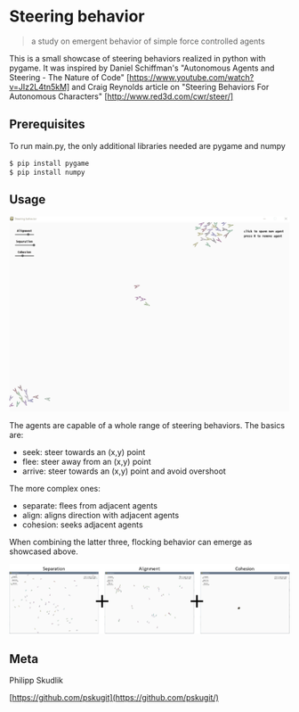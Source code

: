 # Steering behavior
> a study on emergent behavior of simple force controlled agents

This is a small showcase of steering behaviors realized in python with pygame. 
It was inspired by Daniel Schiffman's "Autonomous Agents and Steering - The Nature of Code" [https://www.youtube.com/watch?v=JIz2L4tn5kM] and Craig Reynolds article on "Steering Behaviors For Autonomous Characters" [http://www.red3d.com/cwr/steer/]

## Prerequisites

To run main.py, the only additional libraries needed are pygame and numpy

```
$ pip install pygame
$ pip install numpy 
```

## Usage

![](/images/sb.gif?raw=true "Optional Title")

The agents are capable of a whole range of steering behaviors.
The basics are:
- seek: steer towards an (x,y) point
- flee: steer away from an (x,y) point
- arrive: steer towards an (x,y) point and avoid overshoot

The more complex ones:
- separate: flees from adjacent agents
- align: aligns direction with adjacent agents
- cohesion: seeks adjacent agents

When combining the latter three, flocking behavior can emerge as showcased above.

![](/images/sb1.png?raw=true "Optional Title")

## Meta

Philipp Skudlik 

[https://github.com/pskugit](https://github.com/pskugit/)

